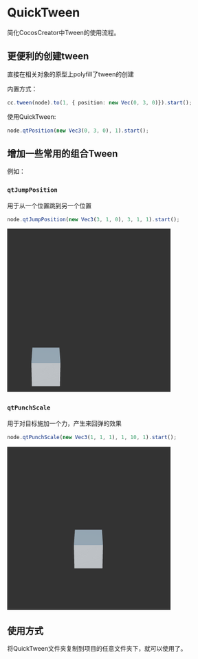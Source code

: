 # QuickTween
简化CocosCreator中Tween的使用流程。

## 更便利的创建tween
直接在相关对象的原型上polyfill了tween的创建

内置方式：
```ts
cc.tween(node).to(1, { position: new Vec(0, 3, 0)}).start();
```

使用QuickTween:
```ts
node.qtPosition(new Vec3(0, 3, 0), 1).start();
```

## 增加一些常用的组合Tween

例如：

### `qtJumpPosition`
用于从一个位置跳到另一个位置
```ts
node.qtJumpPosition(new Vec3(3, 1, 0), 3, 1, 1).start();
```

!['jump'](./imgs/jump.gif)

### `qtPunchScale`
用于对目标施加一个力，产生来回弹的效果
```ts
node.qtPunchScale(new Vec3(1, 1, 1), 1, 10, 1).start();
```

!['punch scale'](./imgs/punch_scale.gif)

## 使用方式
将QuickTween文件夹复制到项目的任意文件夹下，就可以使用了。